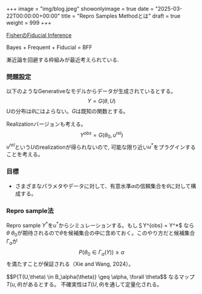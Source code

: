 +++
image = "img/blog.jpeg"
showonlyimage = true
date = "2025-03-22T00:00:00+00:00"
title = "Repro Samples Methodとは"
draft = true
weight = 999
+++

<!--more-->


[FisherのFiducial Inference](https://en.wikipedia.org/wiki/Fiducial_inference)

Bayes + Frequent + Fiducial = BFF

漸近論を回避する枠組みが最近考えられている.


### 問題設定
以下のようなGenerativeなモデルからデータが生成されているとする。
$$Y = G(\theta, U)$$
$U$の分布は$\theta$にはよらない。$G$は既知の関数とする。

Realizationバージョンも考える。
$$Y^{obs} = G(\theta_0, u^{rel})$$
$u^{rel}$という$U$のrealizationが得られないので, 可能な限り近い$u^*$をプラグインすることを考える。

### 目標
- さまざまなパラメタやデータに対して、有意水準$\alpha$の信頼集合を$\theta$に対して構成する。

### Repro sample法
Repro sample $Y^*$を$u^*$からシミュレーションする。もし＄Y^{obs} = Y^*$ なら$\theta ~ \theta_0$が期待されるので$\theta$を候補集合の中に含めておく。このやり方だと候補集合 $\Gamma_\alpha$が
$$P(\theta_0 \in \Gamma_\alpha(Y)) \geq \alpha$$
を満たすことが保証される（Xie and Wang, 2024）。

$$P\{T(U,\theta) \in B_\alpha(\theta)} \geq \alpha, \forall \theta$$
なるマップ$T(u,\theta)$があるとする。
不確実性は$T(U,\theta)$を通して定量化される。